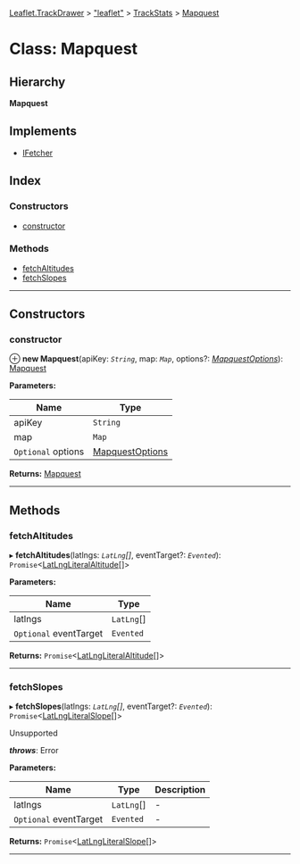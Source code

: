 [Leaflet.TrackDrawer](../README.md) > ["leaflet"](../modules/_leaflet_.md) > [TrackStats](../modules/_leaflet_.trackstats.md) > [Mapquest](../classes/_leaflet_.trackstats.mapquest.md)

# Class: Mapquest

## Hierarchy

**Mapquest**

## Implements

* [IFetcher](../interfaces/_leaflet_.trackstats.ifetcher.md)

## Index

### Constructors

* [constructor](_leaflet_.trackstats.mapquest.md#constructor)

### Methods

* [fetchAltitudes](_leaflet_.trackstats.mapquest.md#fetchaltitudes)
* [fetchSlopes](_leaflet_.trackstats.mapquest.md#fetchslopes)

---

## Constructors

<a id="constructor"></a>

###  constructor

⊕ **new Mapquest**(apiKey: *`String`*, map: *`Map`*, options?: *[MapquestOptions](../interfaces/_leaflet_.trackstats.mapquestoptions.md)*): [Mapquest](_leaflet_.trackstats.mapquest.md)

**Parameters:**

| Name | Type |
| ------ | ------ |
| apiKey | `String` |
| map | `Map` |
| `Optional` options | [MapquestOptions](../interfaces/_leaflet_.trackstats.mapquestoptions.md) |

**Returns:** [Mapquest](_leaflet_.trackstats.mapquest.md)

___

## Methods

<a id="fetchaltitudes"></a>

###  fetchAltitudes

▸ **fetchAltitudes**(latlngs: *`LatLng`[]*, eventTarget?: *`Evented`*): `Promise`<[LatLngLiteralAltitude](../interfaces/_leaflet_.trackstats.latlngliteralaltitude.md)[]>

**Parameters:**

| Name | Type |
| ------ | ------ |
| latlngs | `LatLng`[] |
| `Optional` eventTarget | `Evented` |

**Returns:** `Promise`<[LatLngLiteralAltitude](../interfaces/_leaflet_.trackstats.latlngliteralaltitude.md)[]>

___
<a id="fetchslopes"></a>

###  fetchSlopes

▸ **fetchSlopes**(latlngs: *`LatLng`[]*, eventTarget?: *`Evented`*): `Promise`<[LatLngLiteralSlope](../interfaces/_leaflet_.trackstats.latlngliteralslope.md)[]>

Unsupported

*__throws__*: Error

**Parameters:**

| Name | Type | Description |
| ------ | ------ | ------ |
| latlngs | `LatLng`[] |  \- |
| `Optional` eventTarget | `Evented` |  \- |

**Returns:** `Promise`<[LatLngLiteralSlope](../interfaces/_leaflet_.trackstats.latlngliteralslope.md)[]>

___

